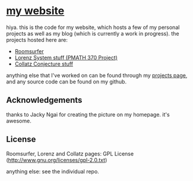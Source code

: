 # [my website](http://saintdako.com)
hiya. this is the code for my website, which hosts a few of my personal projects as well as my blog (which is currently a work in progress). the projects hosted here are:

- [Roomsurfer](http://saintdako.com/roomsurfer)
- [Lorenz System stuff (PMATH 370 Project)](http://saintdako.com/lorenz)
- [Collatz Conjecture stuff](http://saintdako.com/collatz)

anything else that I've worked on can be found through my [projects page](http://saintdako.github.io/projects), and any source code can be found on my github.

## Acknowledgements
thanks to Jacky Ngai for creating the picture on my homepage. it's awesome.

## License
Roomsurfer, Lorenz and Collatz pages: GPL License (http://www.gnu.org/licenses/gpl-2.0.txt)

anything else: see the individual repo.
